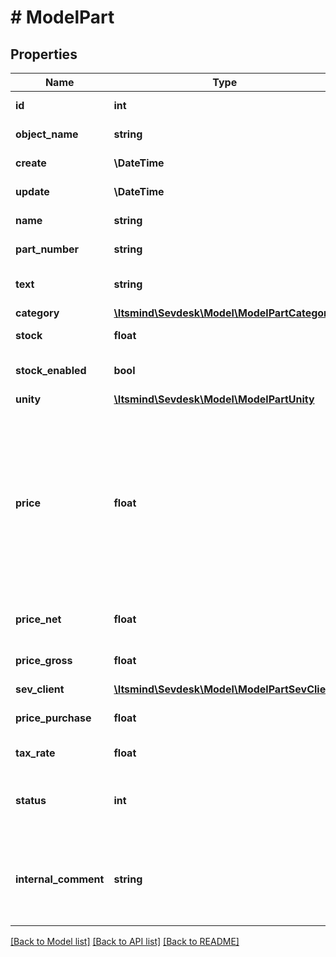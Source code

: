 # # ModelPart

## Properties

Name | Type | Description | Notes
------------ | ------------- | ------------- | -------------
**id** | **int** | The part id | [optional] [readonly]
**object_name** | **string** | The part object name | [optional] [readonly]
**create** | **\DateTime** | Date of part creation | [optional] [readonly]
**update** | **\DateTime** | Date of last part update | [optional] [readonly]
**name** | **string** | Name of the part |
**part_number** | **string** | The part number |
**text** | **string** | A text describing the part | [optional]
**category** | [**\Itsmind\Sevdesk\Model\ModelPartCategory**](ModelPartCategory.md) |  | [optional]
**stock** | **float** | The stock of the part |
**stock_enabled** | **bool** | Defines if the stock should be enabled | [optional]
**unity** | [**\Itsmind\Sevdesk\Model\ModelPartUnity**](ModelPartUnity.md) |  |
**price** | **float** | Net price for which the part is sold. we will change this parameter so that the gross price is calculated automatically, until then the priceGross parameter must be used. | [optional]
**price_net** | **float** | Net price for which the part is sold | [optional]
**price_gross** | **float** | Gross price for which the part is sold | [optional]
**sev_client** | [**\Itsmind\Sevdesk\Model\ModelPartSevClient**](ModelPartSevClient.md) |  | [optional]
**price_purchase** | **float** | Purchase price of the part | [optional]
**tax_rate** | **float** | Tax rate of the part |
**status** | **int** | Status of the part. 50 &lt;-&gt; Inactive - 100 &lt;-&gt; Active | [optional]
**internal_comment** | **string** | An internal comment for the part.&lt;br&gt;       Does not appear on invoices and orders. | [optional]

[[Back to Model list]](../../README.md#models) [[Back to API list]](../../README.md#endpoints) [[Back to README]](../../README.md)

